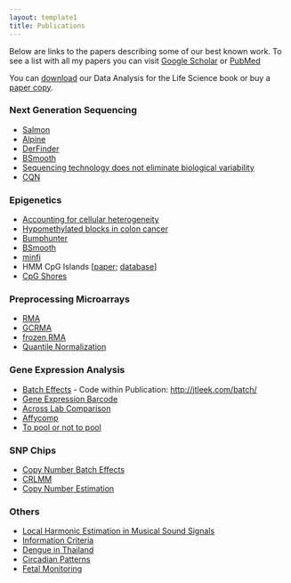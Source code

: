 ```yaml
---
layout: template1
title: Publications
---
```


<div class="jumbotron">

<p> Below are links to the papers describing some of our best known work.
To see a list with all my papers you can visit 
<a href="https://scholar.google.com/citations?user=nFW-2Q8AAAAJ&hl=en&oi=ao">
Google Scholar</a> or
<a href="http://www.ncbi.nlm.nih.gov/pubmed/?term=irizarry+RA">PubMed
</a></p>

<p> You can <a
href="https://leanpub.com/dataanalysisforthelifesciences">download</a>
our Data Analysis for the Life Science book or
buy a <a href="https://amzn.com/1498775675">paper copy</a>.
</p>

</div>

### Next Generation Sequencing

- [Salmon](https://www.ncbi.nlm.nih.gov/pubmed/28263959)
- [Alpine](https://www.ncbi.nlm.nih.gov/pubmed/27669167)
- [DerFinder](http://www.ncbi.nlm.nih.gov/pubmed/24398039)
- [BSmooth](http://www.ncbi.nlm.nih.gov/pubmed/23034175)
- [Sequencing technology does not eliminate biological variability](https://www.ncbi.nlm.nih.gov/pubmed/21747377)
- [CQN](https://www.ncbi.nlm.nih.gov/pubmed/22285995)


### Epigenetics

- [Accounting for cellular heterogeneity](http://www.ncbi.nlm.nih.gov/pubmed/24495553) 
- [Hypomethylated blocks in colon cancer](http://www.ncbi.nlm.nih.gov/pubmed/21706001) 
- [Bumphunter](http://www.ncbi.nlm.nih.gov/pubmed/22422453)
- [BSmooth](http://www.ncbi.nlm.nih.gov/pubmed/23034175)
- [minfi](http://www.ncbi.nlm.nih.gov/pubmed/24478339)
- HMM CpG Islands [[paper](http://www.ncbi.nlm.nih.gov/pubmed/20212320); [database](http://www.haowulab.org/software/makeCGI/index.html)]
- [CpG Shores](http://www.ncbi.nlm.nih.gov/pubmed/19151715)


### Preprocessing Microarrays

- [RMA](http://www.ncbi.nlm.nih.gov/pubmed/12925520) 
- [GCRMA](http://pubs.amstat.org/doi/abs/10.1198/016214504000000683)
- [frozen RMA](http://www.ncbi.nlm.nih.gov/pubmed/20097884) 
- [Quantile Normalization](http://www.ncbi.nlm.nih.gov/pubmed/12538238)

### Gene Expression Analysis

- [Batch Effects](http://www.ncbi.nlm.nih.gov/pubmed/20838408) - Code within Publication: http://jtleek.com/batch/ 
- [Gene Expression Barcode](http://www.ncbi.nlm.nih.gov/pubmed/17906632)
- [Across Lab Comparison](http://www.ncbi.nlm.nih.gov/pubmed/15846361)
- [Affycomp](http://www.ncbi.nlm.nih.gov/pubmed/16410320) 
- [To pool or not to pool](http://www.ncbi.nlm.nih.gov/pubmed/15755808)

### SNP Chips
- [Copy Number Batch Effects](http://www.ncbi.nlm.nih.gov/pubmed/20625178")
- [CRLMM](http://www.ncbi.nlm.nih.gov/pubmed/17189563) 
- [Copy Number Estimation](http://www.ncbi.nlm.nih.gov/pubmed/18707534)

### Others

- [Local Harmonic Estimation in Musical Sound Signals](http://pubs.amstat.org/doi/abs/10.1198/016214501753168082)
- [Information Criteria](http://pubs.amstat.org/doi/abs/10.1198/016214501750332875)
- [Dengue in Thailand](http://www.ncbi.nlm.nih.gov/pubmed/14737166)
- [Circadian Patterns](http://www.ncbi.nlm.nih.gov/pubmed/11764264)
- [Fetal Monitoring](http://www.ncbi.nlm.nih.gov/pubmed/1174491)

